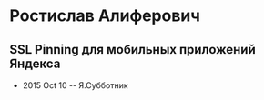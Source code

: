 # Ростислав Алиферович

## SSL Pinning для мобильных приложений Яндекса
- 2015 Oct 10 -- Я.Субботник    
